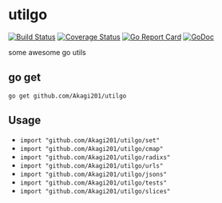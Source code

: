 # utilgo

[![Build Status](https://travis-ci.org/Akagi201/utilgo.svg)](https://travis-ci.org/Akagi201/utilgo) [![Coverage Status](https://coveralls.io/repos/github/Akagi201/utilgo/badge.svg?branch=master)](https://coveralls.io/github/Akagi201/utilgo?branch=master) [![Go Report Card](https://goreportcard.com/badge/github.com/Akagi201/utilgo)](https://goreportcard.com/report/github.com/Akagi201/utilgo) [![GoDoc](https://godoc.org/github.com/Akagi201/utilgo?status.svg)](https://godoc.org/github.com/Akagi201/utilgo)

some awesome go utils

## go get

`go get github.com/Akagi201/utilgo`

## Usage

* `import "github.com/Akagi201/utilgo/set"`
* `import "github.com/Akagi201/utilgo/cmap"`
* `import "github.com/Akagi201/utilgo/radixs"`
* `import "github.com/Akagi201/utilgo/urls"`
* `import "github.com/Akagi201/utilgo/jsons"`
* `import "github.com/Akagi201/utilgo/tests"`
* `import "github.com/Akagi201/utilgo/slices"`
